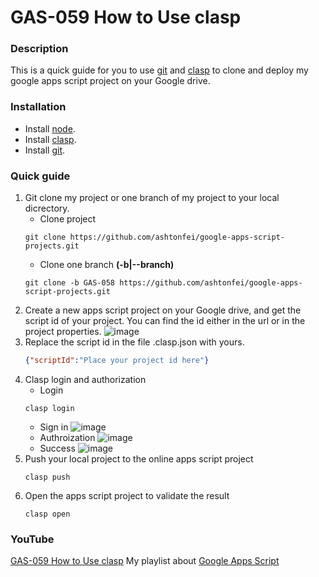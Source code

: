# GAS-059 How to Use clasp

### Description
This is a quick guide for you to use [git](https://git-scm.com/downloads) and [clasp](https://github.com/google/clasp) to clone and deploy my google apps script project on your Google drive.

### Installation
* Install [node](https://nodejs.org/en/).
* Install [clasp](https://github.com/google/clasp).
* Install [git](https://git-scm.com/downloads).

### Quick guide
1. Git clone my project or one branch of my project to your local dicrectory.
    * Clone project
    ``` git
    git clone https://github.com/ashtonfei/google-apps-script-projects.git
    ``` 
    * Clone one branch **(-b|--branch)**
    ```git
    git clone -b GAS-058 https://github.com/ashtonfei/google-apps-script-projects.git
    ```
2. Create a new apps script project on your Google drive, and get the script id of your project. You can find the id either in the url or in the project properties.
    ![image](https://user-images.githubusercontent.com/16481229/87847833-8cab0f00-c90d-11ea-84d5-594b5d98655b.png)
3. Replace the script id in the file .clasp.json with yours.
    ``` json
    {"scriptId":"Place your project id here"}
    ```
4. Clasp login and authorization
    * Login
    ```
    clasp login
    ```
    * Sign in
    ![image](https://user-images.githubusercontent.com/16481229/87848211-836f7180-c910-11ea-969b-e55b1b6cbfc8.png)
    * Authroization
    ![image](https://user-images.githubusercontent.com/16481229/87848222-9b46f580-c910-11ea-8f6a-f4d942b50abf.png)
    * Success
    ![image](https://user-images.githubusercontent.com/16481229/87848237-c3365900-c910-11ea-8fe4-5399b3deb4db.png)
5. Push your local project to the online apps script project
    ```
    clasp push
    ```
6. Open the apps script project to validate the result
    ```
    clasp open
    ```
    
### YouTube
[GAS-059 How to Use clasp](https://youtu.be/V-oE2OyvTKM)
My playlist about [Google Apps Script](https://www.youtube.com/playlist?list=PLQhwjnEjYj8Bf_EZDrrcmkB9vcB9Sk3x0)